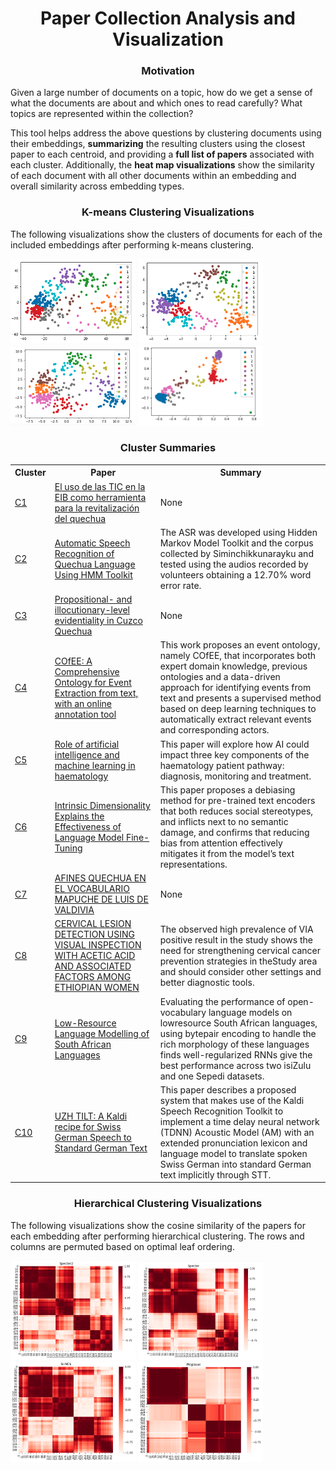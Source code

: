 <h1 style="text-align: center;">Paper Collection Analysis and Visualization</h1>

<h3 style="text-align: center;">Motivation</h3>

Given a large number of documents on a topic, how do we get a sense of what the documents are about and which ones to read carefully? What topics are represented within the collection?

This tool helps address the above questions by clustering documents using their embeddings, **summarizing** the resulting clusters using the closest paper to each centroid, and providing a **full list of papers** associated with each cluster. Additionally, the **heat map visualizations** show the similarity of each document with all other documents within an embedding and overall similarity across embedding types.

<h3 style="text-align: center;">K-means Clustering Visualizations</h3>

The following visualizations show the clusters of documents for each of the included embeddings after performing k-means clustering.

<img src="visualizations/k-means/specter.png" alt="Specter" width="200"/> <img src="visualizations/k-means/specter2.png" alt="Specter2" width="200"/>
<img src="visualizations/k-means/scincl.png" alt="SciNCL" width="200"/>
<img src="visualizations/k-means/proposed.png" alt="Proposed" width="200"/>

<h3 style="text-align: center;">Cluster Summaries</h3>

<html><table><tr>
<th>Cluster</th>
<th>Paper</th>
<th>Summary</th> 
</tr>
<tr>
<td><a href="clusters/cluster1.md">C1</a></td>
<td><a href="https://www.semanticscholar.org/paper/d9b4ca3f27e27d36793cf278cc6da37af6825c9f">El uso de las TIC en la EIB como herramienta para la revitalización del quechua</a></td>
<td>None</td>
</tr>

<tr>
<td><a href="clusters/cluster2.md">C2</a></td>
<td><a href="https://www.semanticscholar.org/paper/0045a1225de1538b0f1c52c31d9bfd84ef1a28ee">Automatic Speech Recognition of Quechua Language Using HMM Toolkit</a></td>
<td>The ASR was developed using Hidden Markov Model Toolkit and the corpus collected by Siminchikkunarayku and tested using the audios recorded by volunteers obtaining a 12.70% word error rate.</td>
</tr>

<tr>
<td><a href="clusters/cluster3.md">C3</a></td>
<td><a href="https://www.semanticscholar.org/paper/1a98af3ac4315b9e5103ae54c42e75db8561bb10">Propositional- and illocutionary-level evidentiality in Cuzco Quechua</a></td>
<td>None</td>
</tr>

<tr>
<td><a href="clusters/cluster4.md">C4</a></td>
<td><a href="https://www.semanticscholar.org/paper/f206088d952b44e0c0b32ca82946fc5dce2ab469">COfEE: A Comprehensive Ontology for Event Extraction from text, with an online annotation tool</a></td>
<td>This work proposes an event ontology, namely COfEE, that incorporates both expert domain knowledge, previous ontologies and a data-driven approach for identifying events from text and presents a supervised method based on deep learning techniques to automatically extract relevant events and corresponding actors.</td>
</tr>

<tr>
<td><a href="clusters/cluster5.md">C5</a></td>
<td><a href="https://www.semanticscholar.org/paper/aab5429817233e16fa825eb2a9df81161b07a24d">Role of artificial intelligence and machine learning in haematology</a></td>
<td>This paper will explore how AI could impact three key components of the haematology patient pathway: diagnosis, monitoring and treatment.</td>
</tr>

<tr>
<td><a href="clusters/cluster6.md">C6</a></td>
<td><a href="https://www.semanticscholar.org/paper/e54ffc76d805c48660bb0fd20019ca82ac94ba0d">Intrinsic Dimensionality Explains the Effectiveness of Language Model Fine-Tuning</a></td>
<td>This paper proposes a debiasing method for pre-trained text encoders that both reduces social stereotypes, and inflicts next to no semantic damage, and confirms that reducing bias from attention effectively mitigates it from the model’s text representations.</td>
</tr>

<tr>
<td><a href="clusters/cluster7.md">C7</a></td>
<td><a href="https://www.semanticscholar.org/paper/cea1eb27d7508c21be18a8a0d0e0119da47b608f">AFINES QUECHUA EN EL VOCABULARIO MAPUCHE DE LUIS DE VALDIVIA</a></td>
<td>None</td>
</tr>

<tr>
<td><a href="clusters/cluster8.md">C8</a></td>
<td><a href="https://www.semanticscholar.org/paper/d04cd77be519dc58250acc09b70e4442127318cb">CERVICAL LESION DETECTION USING VISUAL INSPECTION WITH ACETIC ACID AND ASSOCIATED FACTORS AMONG ETHIOPIAN WOMEN</a></td>
<td>The observed high prevalence of VIA positive result in the study shows the need for strengthening cervical cancer prevention strategies in theStudy area and should consider other settings and better diagnostic tools.</td>
</tr>

<tr>
<td><a href="clusters/cluster9.md">C9</a></td>
<td><a href="https://www.semanticscholar.org/paper/7b8d0413ee38d09421e0243dbb63c1e51fd1b571">Low-Resource Language Modelling of South African Languages</a></td>
<td>Evaluating the performance of open-vocabulary language models on lowresource South African languages, using bytepair encoding to handle the rich morphology of these languages finds well-regularized RNNs give the best performance across two isiZulu and one Sepedi datasets.</td>
</tr>

<tr>
<td><a href="clusters/cluster10.md">C10</a></td>
<td><a href="https://www.semanticscholar.org/paper/2843f3a14a142637fe65ce2bb7d7193e7806fbcd">UZH TILT: A Kaldi recipe for Swiss German Speech to Standard German Text</a></td>
<td>This paper describes a proposed system that makes use of the Kaldi Speech Recognition Toolkit to implement a time delay neural network (TDNN) Acoustic Model (AM) with an extended pronunciation lexicon and language model to translate spoken Swiss German into standard German text implicitly through STT.</td>
</tr>
</table></html>
<h3 style="text-align: center;">Hierarchical Clustering Visualizations</h3>
The following visualizations show the cosine similarity of the papers for each embedding after performing hierarchical clustering. The rows and columns are permuted based on optimal leaf ordering.

<img src="visualizations/hierarchical/specter.png" alt="Specter" width="200"/> <img src="visualizations/hierarchical/specter2.png" alt="Specter2" width="200"/>
<img src="visualizations/hierarchical/scincl.png" alt="SciNCL" width="200"/>
<img src="visualizations/hierarchical/proposed.png" alt="Proposed" width="200"/>
